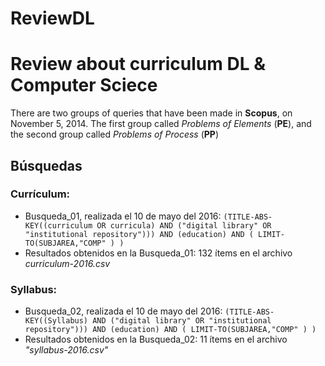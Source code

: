 # ReviewDL
Review about curriculum DL &amp; Computer Sciece
========

There are two groups of queries that have been made in **Scopus**, on November 5, 2014. The first group called *Problems of Elements* (**PE**), and the second group called *Problems of Process* (**PP**)


Búsquedas
--------

### Currículum:
* Busqueda_01, realizada el 10 de mayo del 2016:
	`(TITLE-ABS-KEY((curriculum OR curricula) AND ("digital library" OR "institutional repository"))) AND (education) AND ( LIMIT-TO(SUBJAREA,"COMP" ) )`
* Resultados obtenidos en la Busqueda_01: 132 ítems en el archivo *curriculum-2016.csv*

### Syllabus:
* Busqueda_02, realizada el 10 de mayo del 2016:
	`(TITLE-ABS-KEY((Syllabus) AND ("digital library" OR "institutional repository"))) AND (education) AND ( LIMIT-TO(SUBJAREA,"COMP" ) )`
* Resultados obtenidos en la Busqueda_02: 11 ítems en el archivo *"syllabus-2016.csv"*
